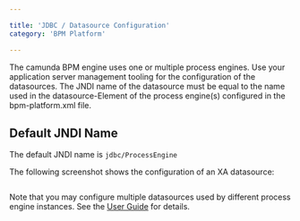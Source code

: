 ```yaml
---

title: 'JDBC / Datasource Configuration'
category: 'BPM Platform'

---
```



The camunda BPM engine uses one or multiple process engines. Use your application server management tooling for the configuration of the datasources.
The JNDI name of the datasource must be equal to the name used in the datasource-Element of the process engine(s) configured in the bpm-platform.xml file.


## Default JNDI Name

The default JNDI name is <code>jdbc/ProcessEngine</code>

The following screenshot shows the configuration of an XA datasource: 

<a href="ref:asset:/guides/installation-guide/was/assets/img/jdbc.png" target="_blank">
  <img class="tile" src="ref:asset:/guides/installation-guide/was/assets/img/jdbc.png" alt=""/>
</a>

Note that you may configure multiple datasources used by different process engine instances. See the <a href="ref:/guides/user-guide/">User Guide</a> for details.